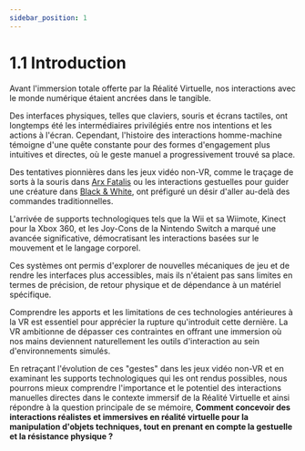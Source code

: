 ```yaml
---
sidebar_position: 1
---
```


# 1.1 Introduction

Avant l'immersion totale offerte par la Réalité Virtuelle, nos interactions avec le monde numérique étaient ancrées dans le tangible.

Des interfaces physiques, telles que claviers, souris et écrans tactiles, ont longtemps été les intermédiaires privilégiés entre nos intentions et les actions à l'écran. Cependant, l'histoire des interactions homme-machine témoigne d'une quête constante pour des formes d'engagement plus intuitives et directes, où le geste manuel a progressivement trouvé sa place.

Des tentatives pionnières dans les jeux vidéo non-VR, comme le traçage de sorts à la souris dans [Arx Fatalis](https://fr.wikipedia.org/wiki/Arx_Fatalis) ou les interactions gestuelles pour guider une créature dans [Black & White](https://fr.wikipedia.org/wiki/Black_and_White_%28jeu_vidéo%29), ont préfiguré un désir d'aller au-delà des commandes traditionnelles. 

L'arrivée de supports technologiques tels que la Wii et sa Wiimote, Kinect pour la Xbox 360, et les Joy-Cons de la Nintendo Switch a marqué une avancée significative, démocratisant les interactions basées sur le mouvement et le langage corporel.

Ces systèmes ont permis d'explorer de nouvelles mécaniques de jeu et de rendre les interfaces plus accessibles, mais ils n'étaient pas sans limites en termes de précision, de retour physique et de dépendance à un matériel spécifique.

Comprendre les apports et les limitations de ces technologies antérieures à la VR est essentiel pour apprécier la rupture qu'introduit cette dernière. La VR ambitionne de dépasser ces contraintes en offrant une immersion où nos mains deviennent naturellement les outils d'interaction au sein d'environnements simulés.

En retraçant l'évolution de ces "gestes" dans les jeux vidéo non-VR et en examinant les supports technologiques qui les ont rendus possibles, nous pourrons mieux comprendre l'importance et le potentiel des interactions manuelles directes dans le contexte immersif de la Réalité Virtuelle et ainsi répondre à la question principale de se mémoire, **Comment concevoir des interactions réalistes et immersives en réalité virtuelle pour la manipulation d'objets techniques, tout en prenant en compte la gestuelle et la résistance physique ?**
